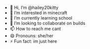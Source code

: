 - 👋 Hi, I’m @hailey20kitty
- 👀 I’m interested in minecraft
- 🌱 I’m currently learning school 
- 💞️ I’m looking to collaborate on builds
- 📫 How to reach me cant
- 😄 Pronouns: she/her
- ⚡ Fun fact: im just here 

<!---
hailey20kitty/hailey20kitty is a ✨ special ✨ repository because its `README.md` (this file) appears on your GitHub profile.
You can click the Preview link to take a look at your changes.
--->
